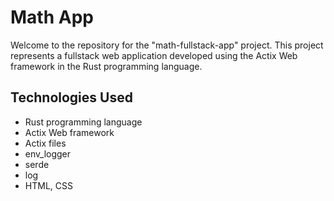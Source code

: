 # Math App

Welcome to the repository for the "math-fullstack-app" project. This project represents a fullstack web application developed using the Actix Web framework in the Rust programming language.

## Technologies Used

- Rust programming language
- Actix Web framework
- Actix files
- env_logger
- serde
- log
- HTML, CSS
